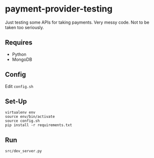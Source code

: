 # payment-provider-testing

Just testing some APIs for taking payments.
Very messy code. 
Not to be taken too seriously. 

## Requires
* Python
* MongoDB

## Config
Edit `config.sh`

## Set-Up
```
virtualenv env
source env/bin/activate
source config.sh
pip install -r requirements.txt
```

## Run
```
src/dev_server.py
```
